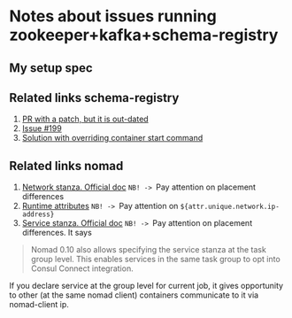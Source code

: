 # Notes about issues running zookeeper+kafka+schema-registry
## My setup spec

## Related links schema-registry
1. [PR with a patch, but it is out-dated](https://github.com/confluentinc/schema-registry/pull/236) 
2. [Issue #199](https://github.com/confluentinc/schema-registry/issues/199)
3. [Solution with overriding container start command](https://github.com/confluentinc/schema-registry/issues/1126#issuecomment-537282929)

## Related links nomad
1. [Network stanza. Official doc](https://nomadproject.io/docs/job-specification/network/)
`NB! -> `Pay attention on placement differences
2. [Runtime attributes](https://nomadproject.io/docs/runtime/interpolation/)
`NB! -> `Pay attention on `${attr.unique.network.ip-address}`
3. [Service stanza. Official doc](https://nomadproject.io/docs/job-specification/service/#service-stanza)
`NB! -> `Pay attention on placement differences. It says
> Nomad 0.10 also allows specifying the service stanza at the task group level. This enables services in the same task group to opt into Consul Connect integration.

If you declare service at the group level for current job, it gives opportunity to other (at the same nomad client) containers communicate to 
it via nomad-client ip.
